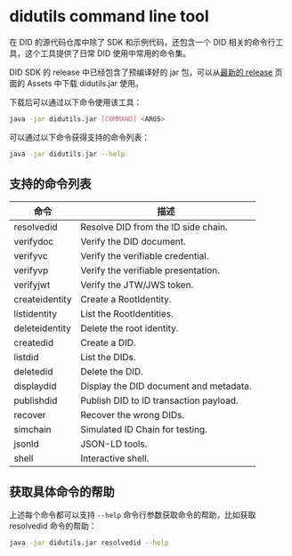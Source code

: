 # didutils command line tool

在 DID 的源代码仓库中除了 SDK 和示例代码，还包含一个 DID 相关的命令行工具，这个工具提供了日常 DID 使用中常用的命令集。

DID SDK 的 release 中已经包含了预编译好的 jar 包，可以从[最新的 release](https://github.com/elastos/Elastos.DID.Java.SDK/releases/latest) 页面的 Assets 中下载 didutils.jar 使用。

下载后可以通过以下命令使用该工具：

```bash
java -jar didutils.jar [COMMAND] <ARGS>
```

可以通过以下命令获得支持的命令列表：

```bash
java -jar didutils.jar --help
```

## 支持的命令列表

| 命令 | 描述 |
| ----------- | ----------- |
| resolvedid | Resolve DID from the ID side chain. |
| verifydoc | Verify the DID document. |
| verifyvc | Verify the verifiable credential. |
| verifyvp | Verify the verifiable presentation. |
| verifyjwt | Verify the JTW/JWS token. |
| createidentity | Create a RootIdentity. |
| listidentity | List the RootIdentities. |
| deleteidentity | Delete the root identity. |
| createdid | Create a DID. |
| listdid | List the DIDs. |
| deletedid | Delete the DID. |
| displaydid | Display the DID document and metadata. |
| publishdid | Publish DID to ID transaction payload. |
| recover | Recover the wrong DIDs. |
| simchain | Simulated ID Chain for testing. |
| jsonld | JSON-LD tools. |
| shell | Interactive shell. |

## 获取具体命令的帮助

上述每个命令都可以支持 `--help` 命令行参数获取命令的帮助，比如获取 resolvedid 命令的帮助：

```bash
java -jar didutils.jar resolvedid --help
```

